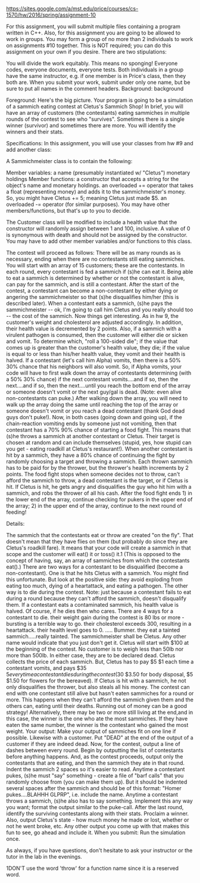 https://sites.google.com/a/mst.edu/price/courses/cs-1570/hw/2016/spring/assignment-10

For this assignment, you will submit multiple files containing a program written in C++. Also, for this assignment you are going to be allowed to work in groups. You may form a group of no more than 2 individuals to work on assignments #10 together. This is NOT required; you can do this assignment on your own if you desire. There are two stipulations:

You will divide the work equitably. This means no sponging! Everyone codes, everyone documents, everyone tests.
Both individuals in a group have the same instructor, e.g. if one member is in Price's class, then they both are.
When you submit your work, submit under only one name, but be sure to put all names in the comment headers.
Background: background

Foreground: Here's the big picture. Your program is going to be a simulation of a sammich eating contest at Cletus's Sammich Shop! In brief, you will have an array of customers (the contestants) eating sammiches in multiple rounds of the contest to see who "survives". Sometimes there is a single winner (survivor) and sometimes there are more. You will identify the winners and their stats.

Specifications: In this assignment, you will use your classes from hw #9 and add another class:

A Sammichmeister class is to contain the following:

Member variables:
a name (presumably instantiated w/ "Cletus")
monetary holdings
Member functions:
a constructor that accepts a string for the object's name and monetary holdings.
an overloaded += operator that takes a float (representing money) and adds it to the sammichmeister's money. So, you might have Cletus += 5; meaning Cletus just made $5.
an overloaded -= operator (for similar purposes).
You may have other members/functions, but that's up to you to decide.

The Customer class will be modified to include a health value that the constructor will randomly assign between 1 and 100, inclusive. A value of 0 is synonymous with death and should not be assigned by the constructor. You may have to add other member variables and/or functions to this class.

The contest will proceed as follows: There will be as many rounds as is necessary, ending when there are no contestants still eating sammiches. You will start with an array of 15 customers; these are the contestants. In each round, every contestant is fed a sammich if (s)he can eat it. Being able to eat a sammich is determined by whether or not the contestant is alive, can pay for the sammich, and is still a contestant. After the start of the contest, a contestant can become a non-contestant by either dying or angering the sammichmeister so that (s)he disqualifies him/her (this is described later). When a contestant eats a sammich, (s)he pays the sammichmeister -- ok, I'm going to call him Cletus and you really should too -- the cost of the sammich. Now things get interesting. As in hw 9, the customer's weight and cholesterol are adjusted accordingly. In addition, their health value is decremented by 2 points. Also, if a sammich with a virulent pathogen is consumed, then the customer will either die or sicken and vomit. To determine which, "roll a 100-sided die"; if the value that comes up is greater than the customer's health value, they die; if the value is equal to or less than his/her health value, they vomit and their health is halved. If a contestant (let's call him Alpha) vomits, then there is a 50% 30% chance that his neighbors will also vomit. So, if Alpha vomits, your code will have to first walk down the array of contestants determining (with a 50% 30% chance) if the next contestant vomits....and if so, then the next....and if so, then the next....until you reach the bottom end of the array or someone doesn't vomit or the next guy/gal is dead. (Note: even alive non-contestants can puke.) After walking down the array, you will need to walk up the array doing the same until reaching the top of the array or someone doesn't vomit or you reach a dead contestant (thank God dead guys don't puke!). Now, in both cases (going down and going up), if the chain-reaction vomiting ends by someone just not vomiting, then that contestant has a 70% 90% chance of starting a food fight. This means that (s)he throws a sammich at another contestant or Cletus. Their target is chosen at random and can include themselves (stupid, yes, how stupid can you get - eating roadkill at Cletus's restaurant!). When another contestant is hit by a sammich, they have a 80% chance of continuing the fight by randomly choosing a target and throwing a sammich. Each thrown sammich has to be paid for by the thrower, but the thrower's health increments by 2 points. The food fight stops when someone decides not to throw, can't afford the sammich to throw, a dead contestant is the target, or if Cletus is hit. If Cletus is hit, he gets angry and disqualifies the guy who hit him with a sammich, and robs the thrower of all his cash. After the food fight ends 1) in the lower end of the array, continue checking for pukers in the upper end of the array; 2) in the upper end of the array, continue to the next round of feeding!

Details:

The sammich that the contestants eat or throw are created "on the fly". That doesn't mean that they have flies on them (but probably do since they are Cletus's roadkill fare). It means that your code will create a sammich in that scope and the customer will eat() it or toss() it.1 (This is opposed to the concept of having, say, an array of sammiches from which the contestants eat().)
There are two ways for a contestant to be disqualified (become a non-contestant). One is that he hits Cletus with a sammich. You might find this unfortunate. But look at the positive side: they avoid exploding from eating too much, dying of a heartattack, and eating a pathogen. The other way is to die during the contest. Note: just because a contestant fails to eat during a round because they can't afford the sammich, doesn't disqualify them.
If a contestant eats a contaminated sammich, his health value is halved. Of course, if he dies then who cares.
There are 4 ways for a contestant to die.
their weight gain during the contest is 80 lbs or more - bursting is a terrible way to go.
their cholesterol exceeds 300, resulting in a heartattack.
their health level goes to 0. ..... Bummer.
they eat a tainted sammich.....really tainted.
The sammichmeister shall be Cletus. Any other name would indicate that you just don't get it.
Cletus will start with $100 at the beginning of the contest.
No customer is to weigh less than 50lb nor more than 500lb.  In either case, they are to be declared dead.
Cletus collects the price of each sammich. But, Cletus has to pay $5 $1 each time a contestant vomits, and pays $35 $5 every time a contestant dies during the contest ($30  $3.50 for body disposal, $5 $1.50 for flowers for the bereaved).
If Cletus is hit with a sammich, he not only disqualifies the thrower, but also steals all his money.
The contest can end with one contestant still alive but hasn't eaten sammiches for a round or more. This happens when they can't afford the sammich given them and the others can, eating until their deaths. Running out of money can be a good strategy! Alternatively, there may be two or more still living at the end,and in this case, the winner is the one who ate the most sammiches. If they have eaten the same number, the winner is the contestant who gained the most weight.
Your output: Make your output of sammiches fit on one line if possible. Likewise with a customer. Put "DEAD" at the end of the output of a customer if they are indeed dead.
Now, for the contest, output a line of dashes between every round. Begin by outputting the list of contestants before anything happens. And, as the contest proceeds, output only the contestants that are eating, and then the sammich they ate in that round. Indent the sammich 2 spaces so it's easier to read. Anytime a contestant pukes, (s)he must "say" something - create a file of "barf calls" that you randomly choose from (you can make them up). But it should be indented several spaces after the sammich and should be of this format: "Homer pukes....BLAHHH GLPRP", i.e. include the name. Anytime a contestant throws a sammich, (s)he also has to say something. Implement this any way you want; format the output similar to the puke-call.
After the last round, identify the surviving contestants along with their stats. Proclaim a winner. Also, output Cletus's state - how much money he made or lost, whether or not he went broke, etc.
Any other output you come up with that makes this fun to see, go ahead and include it.
When you submit: Run the simulation once.

As always, if you have questions, don't hesitate to ask your instructor or the tutor in the lab in the evenings. 

1DON'T use the word 'throw' for a function name since it is a reserved word.